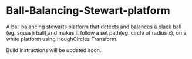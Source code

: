 # Ball-Balancing-Stewart-platform

A ball balancing stewarts platform that detects and balances a black ball (eg. squash ball),and makes it follow a set path(eg. circle of radius x), on a white platform using HoughCircles Transform.

Build instructions will be updated soon.
